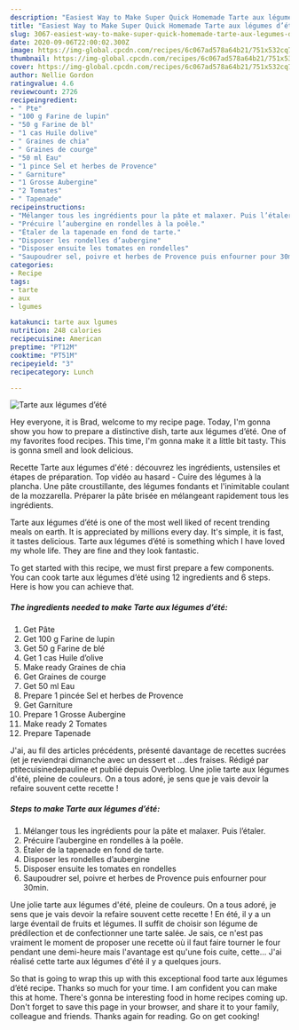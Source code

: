 ```yaml
---
description: "Easiest Way to Make Super Quick Homemade Tarte aux légumes d’été"
title: "Easiest Way to Make Super Quick Homemade Tarte aux légumes d’été"
slug: 3067-easiest-way-to-make-super-quick-homemade-tarte-aux-legumes-dete
date: 2020-09-06T22:00:02.300Z
image: https://img-global.cpcdn.com/recipes/6c067ad578a64b21/751x532cq70/tarte-aux-legumes-dete-photo-principale-de-la-recette.jpg
thumbnail: https://img-global.cpcdn.com/recipes/6c067ad578a64b21/751x532cq70/tarte-aux-legumes-dete-photo-principale-de-la-recette.jpg
cover: https://img-global.cpcdn.com/recipes/6c067ad578a64b21/751x532cq70/tarte-aux-legumes-dete-photo-principale-de-la-recette.jpg
author: Nellie Gordon
ratingvalue: 4.6
reviewcount: 2726
recipeingredient:
- " Pte"
- "100 g Farine de lupin"
- "50 g Farine de bl"
- "1 cas Huile dolive"
- " Graines de chia"
- " Graines de courge"
- "50 ml Eau"
- "1 pince Sel et herbes de Provence"
- " Garniture"
- "1 Grosse Aubergine"
- "2 Tomates"
- " Tapenade"
recipeinstructions:
- "Mélanger tous les ingrédients pour la pâte et malaxer. Puis l’étaler."
- "Précuire l’aubergine en rondelles à la poêle."
- "Étaler de la tapenade en fond de tarte."
- "Disposer les rondelles d’aubergine"
- "Disposer ensuite les tomates en rondelles"
- "Saupoudrer sel, poivre et herbes de Provence puis enfourner pour 30min."
categories:
- Recipe
tags:
- tarte
- aux
- lgumes

katakunci: tarte aux lgumes 
nutrition: 248 calories
recipecuisine: American
preptime: "PT12M"
cooktime: "PT51M"
recipeyield: "3"
recipecategory: Lunch

---
```



![Tarte aux légumes d’été](https://img-global.cpcdn.com/recipes/6c067ad578a64b21/751x532cq70/tarte-aux-legumes-dete-photo-principale-de-la-recette.jpg)

Hey everyone, it is Brad, welcome to my recipe page. Today, I'm gonna show you how to prepare a distinctive dish, tarte aux légumes d’été. One of my favorites food recipes. This time, I'm gonna make it a little bit tasty. This is gonna smell and look delicious.

Recette Tarte aux légumes d&#39;été : découvrez les ingrédients, ustensiles et étapes de préparation. Top vidéo au hasard - Cuire des légumes à la plancha. Une pâte croustillante, des légumes fondants et l&#39;inimitable coulant de la mozzarella. Préparer la pâte brisée en mélangeant rapidement tous les ingrédients.

Tarte aux légumes d’été is one of the most well liked of recent trending meals on earth. It is appreciated by millions every day. It's simple, it is fast, it tastes delicious. Tarte aux légumes d’été is something which I have loved my whole life. They are fine and they look fantastic.


To get started with this recipe, we must first prepare a few components. You can cook tarte aux légumes d’été using 12 ingredients and 6 steps. Here is how you can achieve that.

<!--inarticleads1-->

##### The ingredients needed to make Tarte aux légumes d’été:

1. Get  Pâte
1. Get 100 g Farine de lupin
1. Get 50 g Farine de blé
1. Get 1 cas Huile d’olive
1. Make ready  Graines de chia
1. Get  Graines de courge
1. Get 50 ml Eau
1. Prepare 1 pincée Sel et herbes de Provence
1. Get  Garniture
1. Prepare 1 Grosse Aubergine
1. Make ready 2 Tomates
1. Prepare  Tapenade


J&#39;ai, au fil des articles précédents, présenté davantage de recettes sucrées (et je reviendrai dimanche avec un dessert et …des fraises. Rédigé par ptitecuisinedepauline et publié depuis Overblog. Une jolie tarte aux légumes d&#39;été, pleine de couleurs. On a tous adoré, je sens que je vais devoir la refaire souvent cette recette ! 

<!--inarticleads2-->

##### Steps to make Tarte aux légumes d’été:

1. Mélanger tous les ingrédients pour la pâte et malaxer. Puis l’étaler.
1. Précuire l’aubergine en rondelles à la poêle.
1. Étaler de la tapenade en fond de tarte.
1. Disposer les rondelles d’aubergine
1. Disposer ensuite les tomates en rondelles
1. Saupoudrer sel, poivre et herbes de Provence puis enfourner pour 30min.


Une jolie tarte aux légumes d&#39;été, pleine de couleurs. On a tous adoré, je sens que je vais devoir la refaire souvent cette recette ! En été, il y a un large éventail de fruits et légumes. Il suffit de choisir son légume de prédilection et de confectionner une tarte salée. Je sais, ce n&#39;est pas vraiment le moment de proposer une recette où il faut faire tourner le four pendant une demi-heure mais l&#39;avantage est qu&#39;une fois cuite, cette… J&#39;ai réalisé cette tarte aux légumes d&#39;été il y a quelques jours. 

So that is going to wrap this up with this exceptional food tarte aux légumes d’été recipe. Thanks so much for your time. I am confident you can make this at home. There's gonna be interesting food in home recipes coming up. Don't forget to save this page in your browser, and share it to your family, colleague and friends. Thanks again for reading. Go on get cooking!
